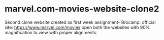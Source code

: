 # marvel.com-movies-website-clone2

Second clone website created as first week assignment- Brocamp.
official site: https://www.marvel.com/movies
open both the websites with 90% magnification to view with proper alignments.
